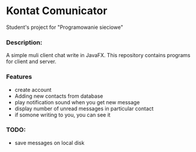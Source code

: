 Kontat Comunicator
========================

Student's project for "Programowanie sieciowe"

### Description:
A simple muli client chat write in JavaFX. 
This repository contains programs for client and server. 

### Features
* create account
* Adding new contacts from database
* play notification sound when you get new message
* display number of unread messages in particular contact
* if somone writing to you, you can see it

### TODO:
* save messages on local disk

